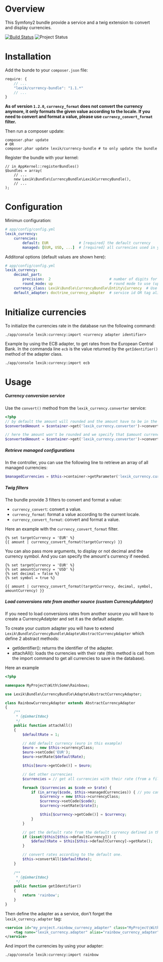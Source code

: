 Overview
========

This Symfony2 bundle provide a service and a twig extension to convert and display currencies.

[![Build Status](https://secure.travis-ci.org/lexik/LexikCurrencyBundle.png?branch=master)](http://travis-ci.org/lexik/LexikCurrencyBundle)
![Project Status](http://stillmaintained.com/lexik/LexikCurrencyBundle.png)

Installation
============

Add the bunde to your `composer.json` file:

```javascript
require: {
    // ...
    "lexik/currency-bundle": "1.1.*"
    // ...
}
```

**As of version `1.2.0`, `currency_format` does not convert the currency anymore, it only formats the given value according to the locale. If you need to convert and format a value, please use `currency_convert_format` filter.**

Then run a composer update:

```shell
composer.phar update
# OR
composer.phar update lexik/currency-bundle # to only update the bundle
```

Register the bundle with your kernel:

```
// in AppKernel::registerBundles()
$bundles = array(
    // ...
    new Lexik\Bundle\CurrencyBundle\LexikCurrencyBundle(),
    // ...
);
```

Configuration
=============

Minimun configuration:

```yaml
# app/config/config.yml
lexik_currency:
    currencies:
        default: EUR              # [required] the default currency
        managed: [EUR, USD, ...]  # [required] all currencies used in your app
```

Additonal options (default values are shown here):
       
```yaml
# app/config/config.yml
lexik_currency:
    decimal_part:
        precision:  2                           # number of digits for the decimal part
        round_mode: up                          # round mode to use (up|down|even|odd)
	currency_class: Lexik\Bundle\CurrencyBundle\Entity\Currency  # Use your custom Currency Entity
    default_adapter: doctrine_currency_adapter  # service id OR tag alias, this is adapter used by the conversion service
```

Initialize currencies
=====================

To initialize the currencies rate in the database run the following command:

```
./app/console lexik:currency:import <currency adapter identifier>
```

Example by using the ECB adapter, to get rates from the European Central Bank.
In the commanda line `ecb` is the value returned by the `getIdentifier()` method of the adapter class.

```
./app/console lexik:currency:import ecb
```

Usage
=====

##### Currency conversion service

Use the `convert()` method from the `lexik_currency.converter` service:

```php
<?php
// by default the amount will rounded and the amount have to be in the default currency
$convertedAmount = $container->get('lexik_currency.converter')->convert($amount, $targetCurrency);

// here the amount won't be rounded and we specify that $amount currency is 'USD'
$convertedAmount = $container->get('lexik_currency.converter')->convert($amount, $targetCurrency, false, 'USD');
```

##### Retrieve managed configurations

In the controller, you can use the following line to retrieve an array of all managed currencies:

```php
$managedCurrencies = $this->container->getParameter('lexik_currency.currencies.managed');
```

##### Twig filters

The bundle provide 3 filters to convert and format a value:
* `currency_convert`: convert a value.
* `currency_format`: format a value according to the current locale.
* `currency_convert_format`: convert and format a value.

Here an example with the `currency_convert_format` filter.

```
{% set targetCurrency = 'EUR' %}
{{ amount | currency_convert_format(targetCurrency) }}
```

You can also pass more arguments, to display or not decimal and the currency symbol. And you can specify the amount's currency if needed.

```
{% set targetCurrency = 'EUR' %}
{% set amountCurrency = 'USD' %}
{% set decimal = false %}
{% set symbol = true %}

{{ amount | currency_convert_format(targetCurrency, decimal, symbol, amountCurrency) }}
```

##### Load conversions rate from another source (custom CurrencyAdatpter)

If you need to load conversions rates from another source you will have to create a CurrencyAdatpter and set it as the default adapter.

To create your custom adapter you will have to extend `Lexik\Bundle\CurrencyBundle\Adapte\AbstractCurrencyAdapter` which define 2 abstract methods:
* getIdentifier(): returns the identifier of the adapter. 
* attachAll(): loads the currencies with their rate (this method is call from the import command to get all currencies to save in the database).

Here an example

```php
<?php

namespace MyProject\With\Some\Rainbows;

use Lexik\Bundle\CurrencyBundle\Adapte\AbstractCurrencyAdapter;

class RainbowCurrencyAdapter extends AbstractCurrencyAdapter
{
	/**
     * {@inheritdoc}
     */
    public function attachAll()
    {
    	$defaultRate = 1;

        // Add default currency (euro in this example)
        $euro = new $this->currencyClass;
        $euro->setCode('EUR');
        $euro->setRate($defaultRate);

        $this[$euro->getCode()] = $euro;

        // Get other currencies
        $currencies = // get all currencies with their rate (from a file, an url, etc)

        foreach ($currencies as $code => $rate) {
            if (in_array($code, $this->managedCurrencies)) { // you can check if the currency is in the managed currencies
                $currency = new $this->currencyClass;
                $currency->setCode($code);
                $currency->setRate($rate]);

                $this[$currency->getCode()] = $currency;
            }
        }

        // get the default rate from the default currency defined in the configuration
        if (isset($this[$this->defaultCurrency])) {
            $defaultRate = $this[$this->defaultCurrency]->getRate();
        }

        // convert rates according to the default one.
        $this->convertAll($defaultRate);
    }
    
    /**
     * {@inheritdoc}
     */
    public function getIdentifier()
    {
        return 'rainbow';
    }
}
```

Then define the adapter as a service, don't forget the `lexik_currency.adapter` tag:

```xml
<service id="my_project.rainbow_currency_adapter" class="MyProject\With\Some\Rainbows\RainbowCurrencyAdapter">
    <tag name="lexik_currency.adapter" alias="rainbow_currency_adapter" />
</service>
```

And import the currencies by using your adapter:

```
./app/console lexik:currency:import rainbow
```

